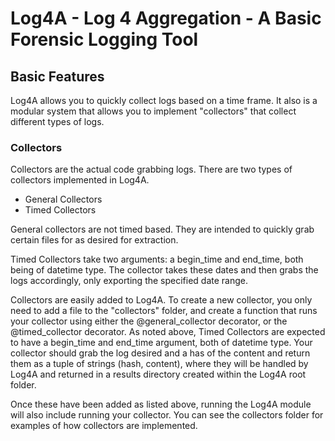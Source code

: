 # Log4A - Log 4 Aggregation - A Basic Forensic Logging Tool

## Basic Features
Log4A allows you to quickly collect logs based on a time frame. It also is a modular system that allows you to implement "collectors" that collect different types of logs.

### Collectors
Collectors are the actual code grabbing logs. There are two types of collectors implemented in Log4A. 

- General Collectors
- Timed Collectors

General collectors are not timed based. They are intended to quickly grab certain files for as desired for extraction.

Timed Collectors take two arguments: a begin_time and end_time, both being of datetime type. The collector takes these dates and then grabs the logs accordingly, only exporting the specified date range.

Collectors are easily added to Log4A. To create a new collector, you only need to add a file to the "collectors" folder, and create a function that runs your collector using either the @general_collector decorator, or the @timed_collector decorator. As noted above, Timed Collectors are expected to have a begin_time and end_time argument, both of datetime type. Your collector should grab the log desired and a has of the content and return them as a tuple of strings (hash, content), where they will be handled by Log4A and returned in a results directory created within the Log4A root folder.

Once these have been added as listed above, running the Log4A module will also include running your collector. You can see the collectors folder for examples of how collectors are implemented.